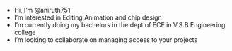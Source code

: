 - Hi, I’m @aniruth751
- I’m interested in Editing,Animation and chip design
- I’m currently doing my bachelors in the dept of ECE in V.S.B Engineering college
- I’m looking to collaborate on managing access to your projects
<!---
aniruth751/aniruth751 is a ✨ special ✨ repository because its `README.md` (this file) appears on your GitHub profile.
You can click the Preview link to take a look at your changes.
--->
